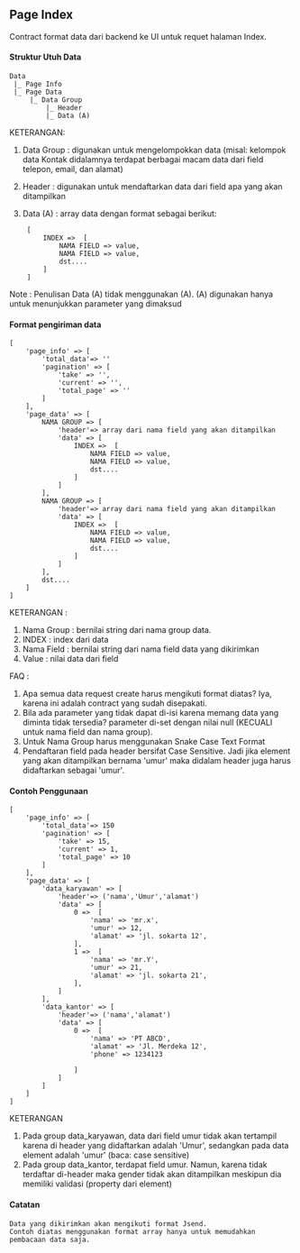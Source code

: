 ## Page Index
Contract format data dari backend ke UI untuk requet halaman Index.

#### Struktur Utuh Data

	Data 
	 |_ Page Info
	 |_ Page Data
	     |_ Data Group
		 	 |_ Header
		 	 |_ Data (A)

				 
KETERANGAN:

1. Data Group : digunakan untuk mengelompokkan data (misal: kelompok data Kontak didalamnya terdapat berbagai macam data dari field telepon, email, dan alamat)
2. Header : digunakan untuk mendaftarkan data dari field apa yang akan ditampilkan
3. Data (A) : array data dengan format sebagai berikut:

		[
			INDEX =>  [
				NAMA FIELD => value,
				NAMA FIELD => value,
				dst....
			]
		]
		
Note : Penulisan Data (A) tidak menggunakan (A). (A) digunakan hanya untuk menunjukkan parameter yang dimaksud		
		
#### Format pengiriman data

	[
	    'page_info' => [
			'total_data'=> '' 	
			'pagination' => [
				'take' => '',
				'current' => '',
				'total_page' => ''
			]
	    ],
	    'page_data' => [
	        NAMA GROUP => [
	            'header'=> array dari nama field yang akan ditampilkan
	            'data' => [
					INDEX =>  [
						NAMA FIELD => value,
						NAMA FIELD => value,
						dst....
					]
	            ]
	        ],
	        NAMA GROUP => [
	            'header'=> array dari nama field yang akan ditampilkan
	            'data' => [
					INDEX =>  [
						NAMA FIELD => value,
						NAMA FIELD => value,
						dst....
					]
	            ]
	        ],
	        dst....	
	    ]
	]

KETERANGAN :

1. Nama Group : bernilai string dari nama group data. 
2. INDEX : index dari data
2. Nama Field : bernilai string dari nama field data yang dikirimkan
3. Value : nilai data dari field

FAQ :

1. Apa semua data request create harus mengikuti format diatas? Iya, karena ini adalah contract yang sudah disepakati.
2. Bila ada parameter yang tidak dapat di-isi karena memang data yang diminta tidak tersedia? parameter di-set dengan nilai null (KECUALI untuk nama field dan nama group). 
3. Untuk Nama Group harus menggunakan Snake Case Text Format
4. Pendaftaran field pada header bersifat Case Sensitive. Jadi jika element yang akan ditampilkan bernama 'umur' maka didalam header juga harus didaftarkan sebagai 'umur'.

#### Contoh Penggunaan

	[
	    'page_info' => [
			'total_data'=> 150 	
			'pagination' => [
				'take' => 15,
				'current' => 1,
				'total_page' => 10
			]
	    ],
	    'page_data' => [
	        'data_karyawan' => [
	            'header'=> ('nama','Umur','alamat')
	            'data' => [
					0 =>  [
						'nama' => 'mr.x',
						'umur' => 12,
						'alamat' => 'jl. sokarta 12',
					],
					1 =>  [
						'nama' => 'mr.Y',
						'umur' => 21,
						'alamat' => 'jl. sokarta 21',
					],					
	            ]
	        ],
	        'data_kantor' => [
	            'header'=> ('nama','alamat')
	            'data' => [
					0 =>  [
						'nama' => 'PT ABCD',
						'alamat' => 'Jl. Merdeka 12',
						'phone' => 1234123
						
					]
	            ]
	        ]
	    ]
	]

KETERANGAN

1. Pada group data_karyawan, data dari field umur tidak akan tertampil karena di header yang didaftarkan adalah 'Umur', sedangkan pada data element adalah 'umur' (baca: case sensitive)
2. Pada group data_kantor, terdapat field umur. Namun, karena tidak terdaftar di-header maka gender tidak akan ditampilkan meskipun dia memiliki validasi (property dari element)

#### Catatan

	Data yang dikirimkan akan mengikuti format Jsend. 
	Contoh diatas menggunakan format array hanya untuk memudahkan pembacaan data saja.
